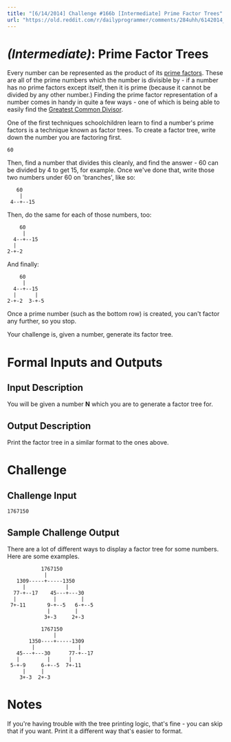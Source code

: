 ```yaml
---
title: "[6/14/2014] Challenge #166b [Intermediate] Prime Factor Trees"
url: "https://old.reddit.com/r/dailyprogrammer/comments/284uhh/6142014_challenge_166b_intermediate_prime_factor/"
---
```


# [](#IntermediateIcon) _(Intermediate)_: Prime Factor Trees

Every number can be represented as the product of its [prime factors](http://en.wikipedia.org/wiki/Prime_factor). These are all of the prime numbers which the number is divisible by - if a number has no prime factors except itself, then it is prime (because it cannot be divided by any other number.) Finding the prime factor representation of a number comes in handy in quite a few ways - one of which is being able to easily find the [Greatest Common Divisor](http://en.wikipedia.org/wiki/Greatest_common_divisor).

One of the first techniques schoolchildren learn to find a number's prime factors is a technique known as factor trees. To create a factor tree, write down the number you are factoring first.

    60

Then, find a number that divides this cleanly, and find the answer - 60 can be divided by 4 to get 15, for example. Once we've done that, write those two numbers under 60 on 'branches', like so:

       60
        |
     4--+--15

Then, do the same for each of those numbers, too:

        60
         |
      4--+--15
      |
    2-+-2
      
And finally:

        60
         |
      4--+--15
      |      |
    2-+-2  3-+-5
      
Once a prime number (such as the bottom row) is created, you can't factor any further, so you stop.

Your challenge is, given a number, generate its factor tree.

# Formal Inputs and Outputs

## Input Description

You will be given a number **N** which you are to generate a factor tree for.
    
## Output Description

Print the factor tree in a similar format to the ones above.

# Challenge

## Challenge Input

    1767150

## Sample Challenge Output

There are a lot of different ways to display a factor tree for some numbers. Here are some examples.

               1767150          
                |               
       1309-----+-----1350      
         |             |        
      77-+--17    45---+---30   
      |            |        |   
     7+-11       9-+--5   6-+--5
                 |        |     
                3+-3     2+-3 
                
               1767150          
                   |            
           1350----+-----1309   
            |              |    
       45---+---30      77-+--17
       |         |      |       
     5-+-9     6-+--5  7+-11    
         |     |                
        3+-3  2+-3
        
# Notes

If you're having trouble with the tree printing logic, that's fine - you can skip that if you want. Print it a different way that's easier to format.